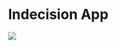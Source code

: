 # Indecision App

![]("https://github.com/manases24/vuejs/blob/main/03-indecision-app/public/indecisionview.png?raw=true")
